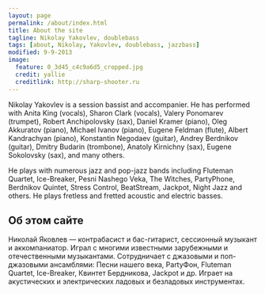 ```yaml
---
layout: page
permalink: /about/index.html
title: About the site
tagline: Nikolay Yakovlev, doublebass
tags: [about, Nikolay, Yakovlev, doublebass, jazzbass]
modified: 9-9-2013
image:
  feature: 0_3d45_c4c9a6d5_cropped.jpg
  credit: yallie
  creditlink: http://sharp-shooter.ru
---
```


Nikolay Yakovlev is a session bassist and accompanier. He has performed with Anita King (vocals), 
Sharon Clark (vocals), Valery Ponomarev (trumpet), Robert Anchipolovsky (sax), Daniel Kramer (piano), 
Oleg Akkuratov (piano), Michael Ivanov (piano), Eugene Feldman (flute), Albert Kandrachyan (piano), 
Konstantin Negodaev (guitar), Andrey Berdnikov (guitar), Dmitry Budarin (trombone), 
Anatoly Kirnichny (sax), Eugene Sokolovsky (sax), and many others.

He plays with numerous jazz and pop-jazz bands including Fluteman Quartet, Ice-Breaker, 
Pesni Nashego Veka, The Witches, PartyPhone, Berdnikov Quintet, Stress Control, BeatStream, 
Jackpot, Night Jazz and others. He plays fretless and fretted acoustic and electric basses.

## Об этом сайте

Николай Яковлев — контрабасист и бас-гитарист, сессионный музыкант и аккомпаниатор. Играл с многими 
известными зарубежными и отечественными музыкантами. Сотрудничает с джазовыми и поп-джазовыми ансамблями: 
Песни нашего века, PartyФон, Fluteman Quartet, Ice-Breaker, Квинтет Бердникова, Jackpot и др. 
Играет на акустических и электрических ладовых и безладовых инструментах.